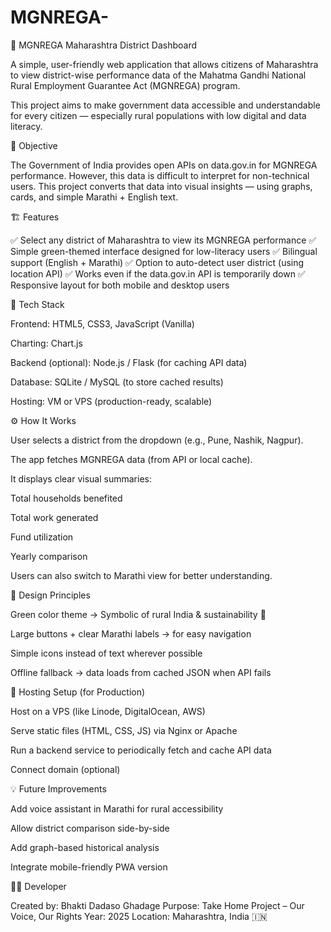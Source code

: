 # MGNREGA-
🌾 MGNREGA Maharashtra District Dashboard

A simple, user-friendly web application that allows citizens of Maharashtra to view district-wise performance data of the Mahatma Gandhi National Rural Employment Guarantee Act (MGNREGA) program.

This project aims to make government data accessible and understandable for every citizen — especially rural populations with low digital and data literacy.

🧭 Objective

The Government of India provides open APIs on data.gov.in
 for MGNREGA performance.
However, this data is difficult to interpret for non-technical users.
This project converts that data into visual insights — using graphs, cards, and simple Marathi + English text.

🏗️ Features

✅ Select any district of Maharashtra to view its MGNREGA performance
✅ Simple green-themed interface designed for low-literacy users
✅ Bilingual support (English + Marathi)
✅ Option to auto-detect user district (using location API)
✅ Works even if the data.gov.in API is temporarily down
✅ Responsive layout for both mobile and desktop users

🧩 Tech Stack

Frontend: HTML5, CSS3, JavaScript (Vanilla)

Charting: Chart.js

Backend (optional): Node.js / Flask (for caching API data)

Database: SQLite / MySQL (to store cached results)

Hosting: VM or VPS (production-ready, scalable)

⚙️ How It Works

User selects a district from the dropdown (e.g., Pune, Nashik, Nagpur).

The app fetches MGNREGA data (from API or local cache).

It displays clear visual summaries:

Total households benefited

Total work generated

Fund utilization

Yearly comparison

Users can also switch to Marathi view for better understanding.

🎨 Design Principles

Green color theme → Symbolic of rural India & sustainability 🌱

Large buttons + clear Marathi labels → for easy navigation

Simple icons instead of text wherever possible

Offline fallback → data loads from cached JSON when API fails


🚀 Hosting Setup (for Production)

Host on a VPS (like Linode, DigitalOcean, AWS)

Serve static files (HTML, CSS, JS) via Nginx or Apache

Run a backend service to periodically fetch and cache API data

Connect domain (optional)

💡 Future Improvements

Add voice assistant in Marathi for rural accessibility

Allow district comparison side-by-side

Add graph-based historical analysis

Integrate mobile-friendly PWA version

🧑‍💻 Developer

Created by: Bhakti Dadaso Ghadage
Purpose: Take Home Project – Our Voice, Our Rights
Year: 2025
Location: Maharashtra, India 🇮🇳
